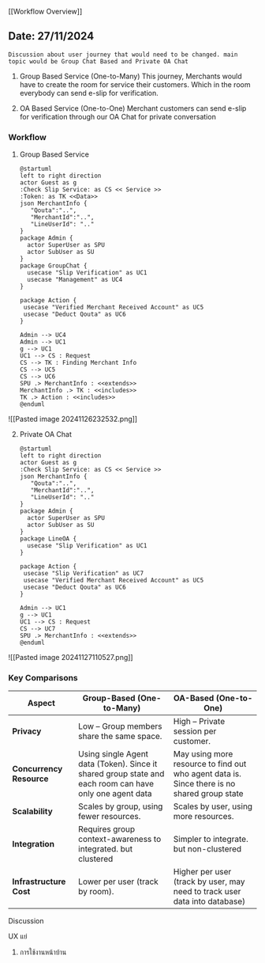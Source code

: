 [[Workflow Overview]]

## Date: 27/11/2024
	Discussion about user journey that would need to be changed. main topic would be Group Chat Based and Private OA Chat

1. Group Based Service (One-to-Many)
	   This journey, Merchants would have to create the room for service their customers. Which in the room everybody can send e-slip for verification.

2. OA Based Service (One-to-One)
	   Merchant customers can send e-slip for verification through our OA Chat for private conversation

### Workflow
1. Group Based Service
	```uml
	@startuml
	left to right direction
	actor Guest as g
	:Check Slip Service: as CS << Service >>
	:Token: as TK <<Data>> 
	json MerchantInfo {
	   "Qouta":"..",
	   "MerchantId":"..",
	   "LineUserId": ".."
	}
	package Admin {
	  actor SuperUser as SPU
	  actor SubUser as SU
	}
	package GroupChat {
	  usecase "Slip Verification" as UC1
	  usecase "Management" as UC4
	}
	
	package Action {
	 usecase "Verified Merchant Received Account" as UC5
	 usecase "Deduct Qouta" as UC6
	}
	
	Admin --> UC4
	Admin --> UC1
	g --> UC1
	UC1 --> CS : Request
	CS --> TK : Finding Merchant Info
	CS --> UC5
	CS --> UC6
	SPU .> MerchantInfo : <<extends>>
	MerchantInfo .> TK : <<includes>>
	TK .> Action : <<includes>>
	@enduml
	```
![[Pasted image 20241126232532.png]]

2. Private OA Chat
	```uml
	@startuml
	left to right direction
	actor Guest as g
	:Check Slip Service: as CS << Service >>
	json MerchantInfo {
	   "Qouta":"..",
	   "MerchantId":"..",
	   "LineUserId": ".."
	}
	package Admin {
	  actor SuperUser as SPU
	  actor SubUser as SU
	}
	package LineOA {
	  usecase "Slip Verification" as UC1
	}
	
	package Action {
	 usecase "Slip Verification" as UC7
	 usecase "Verified Merchant Received Account" as UC5
	 usecase "Deduct Qouta" as UC6
	}
	
	Admin --> UC1
	g --> UC1
	UC1 --> CS : Request
	CS --> UC7
	SPU .> MerchantInfo : <<extends>>
	@enduml
	```
![[Pasted image 20241127110527.png]]
### **Key Comparisons**

| **Aspect**               | **Group-Based (One-to-Many)**                                                                           | **OA-Based (One-to-One)**                                                                   |
| ------------------------ | ------------------------------------------------------------------------------------------------------- | ------------------------------------------------------------------------------------------- |
| **Privacy**              | Low – Group members share the same space.                                                               | High – Private session per customer.                                                        |
| **Concurrency Resource** | Using single Agent data (Token). Since it shared group state and each room can have only one agent data | May using more resource to find out who agent data is. Since there is no shared group state |
| **Scalability**          | Scales by group, using fewer resources.                                                                 | Scales by user, using more resources.                                                       |
| **Integration**          | Requires group context-awareness to integrated. but clustered                                           | Simpler to integrate. but non-clustered                                                     |
| **Infrastructure Cost**  | Lower per user (track by room).                                                                         | Higher per user (track by user, may need to track user data into database)                  |


Discussion

UX แย่
1. การใช้งานหน้าบ้าน